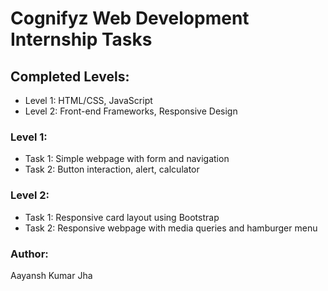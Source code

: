 # Cognifyz Web Development Internship Tasks

## Completed Levels:
- Level 1: HTML/CSS, JavaScript
- Level 2: Front-end Frameworks, Responsive Design

### Level 1:
- Task 1: Simple webpage with form and navigation
- Task 2: Button interaction, alert, calculator

### Level 2:
- Task 1: Responsive card layout using Bootstrap
- Task 2: Responsive webpage with media queries and hamburger menu

### Author:
Aayansh Kumar Jha 
